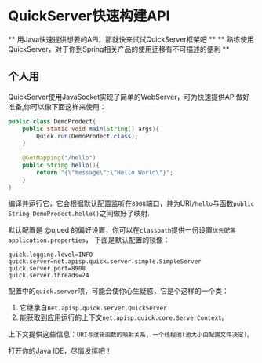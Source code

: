 # QuickServer快速构建API
** 用Java快速提供想要的API，那就快来试试QuickServer框架吧 **
** 熟练使用QuickServer，对于你到Spring相关产品的使用迁移有不可描述的便利 **

## 个人用
QuickServer使用JavaSocket实现了简单的WebServer，可为快速提供API做好准备,你可以像下面这样来使用：
```java
public class DemoProdect{
    public static void main(String[] args){
        Quick.run(DemoProdect.class);
    }
    
    @GetMapping("/hello")
    public String hello(){
        return "{\"message\":\"Hello World\"}";
    }
}
```
编译并运行它，它会根据默认配置监听在`8908`端口，并为URI`/hello`与函数`public String DemoProdect.hello()`之间做好了映射.

默认配置是 @ujued 的偏好设置，你可以在`classpath`提供一份设置`优先配置 application.properties`， 下面是默认配置的镜像：
```
quick.logging.level=INFO
quick.server=net.apisp.quick.server.simple.SimpleServer
quick.server.port=8908
quick.server.threads=24
```
配置中的`quick.server`项，可能会使你心生疑惑，它是个这样的一个类：

1. 它继承自`net.apisp.quick.server.QuickServer`
2. 能获取到应用运行的上下文`net.apisp.quick.core.ServerContext`。

上下文提供这些信息：`URI与逻辑函数的映射关系`，`一个线程池(池大小由配置文件决定)`。

打开你的Java IDE，尽情发挥吧！